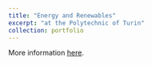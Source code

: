 ```yaml
---
title: "Energy and Renewables"
excerpt: "at the Polytechnic of Turin"
collection: portfolio
---
```


More information [here](https://didattica.polito.it/pls/portal30/gap.pkg_guide.viewGap?p_cod_ins=03MUSMK&p_a_acc=2025&p_header=S&p_lang=IT&multi=N "Polito").
